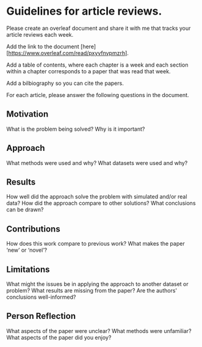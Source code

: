 # Guidelines for article reviews.

Please create an overleaf document and share it with me that tracks your article reviews each week.

Add the link to the document [here][https://www.overleaf.com/read/pxyvfnvpmzrh].

Add a table of contents, where each chapter is a week and each section within a chapter corresponds to a paper that was read that week.

Add a bilbiography so you can cite the papers.

For each article, please answer the following questions in the document.

## Motivation
What is the problem being solved?
Why is it important?

## Approach
What methods were used and why?
What datasets were used and why?

## Results
How well did the approach solve the problem with simulated and/or real data?
How did the approach compare to other solutions?
What conclusions can be drawn?

## Contributions
How does this work compare to previous work? 
What makes the paper ‘new’ or ‘novel’?

## Limitations
What might the issues be in applying the approach to another dataset or problem?
What results are missing from the paper?
Are the authors' conclusions well-informed?

## Person Reflection
What aspects of the paper were unclear?
What methods were unfamiliar?
What aspects of the paper did you enjoy?



